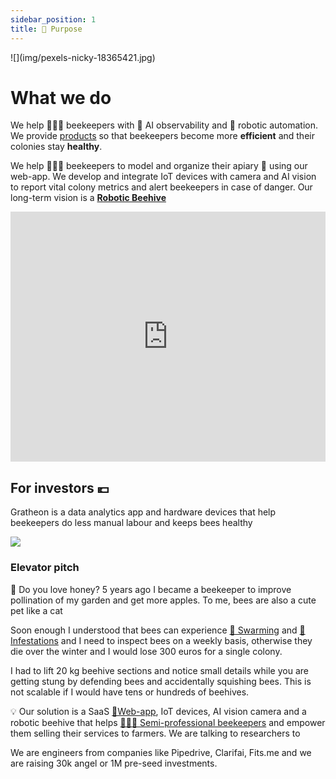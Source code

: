 ```yaml
---
sidebar_position: 1
title: 🌻 Purpose
---
```


<div style={{ height:150, overflow:"hidden", verticalAlign:"middle", marginBottom:10, borderRadius:5 }}><div style={{ marginTop: "-20%" }}>
![](img/pexels-nicky-18365421.jpg)
</div></div>

# What we do

We help 🧑🏻‍🚀 beekeepers with 🐝 AI observability and 🤖 robotic automation. 
We provide [products](../products/index.md) so that beekeepers become more **efficient** and their colonies stay **healthy**.

We help 🧑🏻‍🚀 beekeepers to model and organize their apiary 🐝 using our web-app. We develop and integrate IoT devices with camera and AI vision to report vital colony metrics and alert beekeepers in case of danger. Our long-term vision is a [**Robotic Beehive**](https://www.notion.so/Robotic-Beehive-fd9559a2950b44bc8291972299ced18e?pvs=21)

<iframe width="100%" height="400" src="https://www.youtube.com/embed/gM3AJEAhmXc" title="Call to action for automated beekeeping with Gratheon" frameborder="0" allow="accelerometer; autoplay; clipboard-write; encrypted-media; gyroscope; picture-in-picture; web-share" referrerpolicy="strict-origin-when-cross-origin" allowfullscreen></iframe>


## For investors 💶
Gratheon is a data analytics app and hardware devices that help beekeepers do less manual labour and keeps bees healthy

![](img/artjom-exhausted.png)

### Elevator pitch
📢 Do you love honey? 5 years ago I became a beekeeper to improve pollination of my garden and get more apples. To me, bees are also a cute pet like a cat

Soon enough I understood that bees can experience [🧶 Swarming](../🌨️%20Problems/🧶%20Swarming.md) and [🦀 Infestations](../🌨️%20Problems/🦀%20Infestations.md) and I need to inspect bees on a weekly basis, otherwise they die over the winter and I would lose 300 euros for a single colony.

I had to lift 20 kg beehive sections and notice small details while you are getting stung by defending bees and accidentally squishing bees. This is not scalable if I would have tens or hundreds of beehives.

💡 Our solution is a SaaS [📱Web-app](../products/📱Web-app/📱Web-app.md), IoT devices, AI vision camera and a robotic beehive that helps [👨🏻‍🚀 Semi-professional beekeepers](../products/clients/👨🏻‍🚀%20Semi-professional%20beekeepers.md) and empower them selling their services to farmers. We are talking to researchers to 

We are engineers from companies like Pipedrive, Clarifai, Fits.me and we are raising 30k angel or 1M pre-seed investments.
